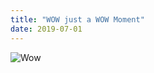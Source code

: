 ```yaml
---
title: "WOW just a WOW Moment"
date: 2019-07-01
---
```



![Wow](https://media.giphy.com/media/hs7u6CNvSI7Di/giphy.gif)

